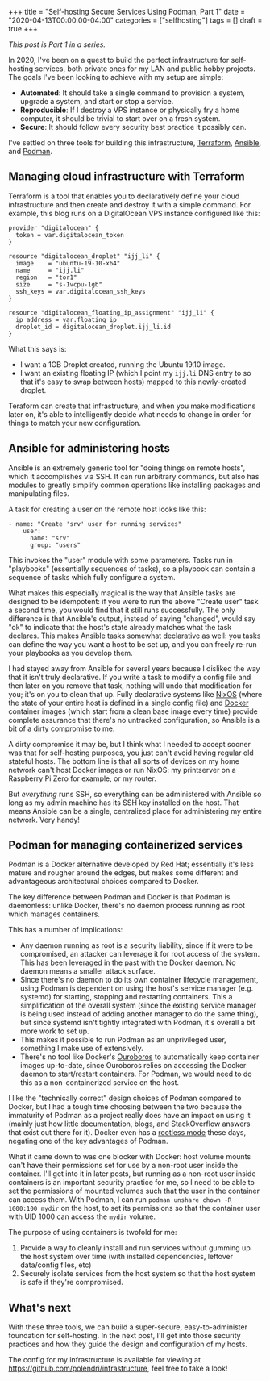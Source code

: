 +++
title = "Self-hosting Secure Services Using Podman, Part 1"
date = "2020-04-13T00:00:00-04:00"
categories = ["selfhosting"]
tags = []
draft = true
+++

_This post is Part 1 in a series._

In 2020, I've been on a quest to build the perfect infrastructure for self-hosting services, both private ones for my
LAN and public hobby projects. The goals I've been looking to achieve with my setup are simple:

- **Automated**: It should take a single command to provision a system, upgrade a system, and start or stop a service.
- **Reproducible**: If I destroy a VPS instance or physically fry a home computer, it should be trivial to start over
  on a fresh system.
- **Secure**: It should follow every security best practice it possibly can.

I've settled on three tools for building this infrastructure, [Terraform](https://www.terraform.io/),
[Ansible](https://www.ansible.com/), and [Podman](https://podman.io/).

## Managing cloud infrastructure with Terraform

Terraform is a tool that enables you to declaratively define your cloud infrastructure and then create and destroy it
with a simple command. For example, this blog runs on a DigitalOcean VPS instance configured like this:

```
provider "digitalocean" {
  token = var.digitalocean_token
}

resource "digitalocean_droplet" "ijj_li" {
  image    = "ubuntu-19-10-x64"
  name     = "ijj.li"
  region   = "tor1"
  size     = "s-1vcpu-1gb"
  ssh_keys = var.digitalocean_ssh_keys
}

resource "digitalocean_floating_ip_assignment" "ijj_li" {
  ip_address = var.floating_ip
  droplet_id = digitalocean_droplet.ijj_li.id
}
```

What this says is:

- I want a 1GB Droplet created, running the Ubuntu 19.10 image.
- I want an existing floating IP (which I point my `ijj.li` DNS entry to so that it's easy to swap between hosts)
  mapped to this newly-created droplet.

Teraform can create that infrastructure, and when you make modifications later on, it's able to intelligently decide
what needs to change in order for things to match your new configuration.

## Ansible for administering hosts

Ansible is an extremely generic tool for "doing things on remote hosts", which it accomplishes via SSH. It can run
arbitrary commands, but also has modules to greatly simplify common operations like installing packages and manipulating
files.

A task for creating a user on the remote host looks like this:

```
- name: "Create 'srv' user for running services"
    user:
      name: "srv"
      group: "users"
```

This invokes the "user" module with some parameters. Tasks run in "playbooks" (essentially sequences of tasks), so a
playbook can contain a sequence of tasks which fully configure a system.

What makes this especially magical is the way that Ansible tasks are designed to be idempotent: if you were to run the
above "Create user" task a second time, you would find that it still runs successfully. The only difference is that
Ansible's output, instead of saying "changed", would say "ok" to indicate that the host's state already matches what
the task declares. This makes Ansible tasks somewhat declarative as well: you tasks can define the way you want a host
to be set up, and you can freely re-run your playbooks as you develop them.

I had stayed away from Ansible for several years because I disliked the way that it isn't truly declarative. If you
write a task to modify a config file and then later on you remove that task, nothing will undo that modification for
you; it's on you to clean that up. Fully declarative systems like [NixOS](https://nixos.org/) (where the state of your
entire host is defined in a single config file) and [Docker](https://www.docker.com/) container images (which start from
a clean base image every time) provide complete assurance that there's no untracked configuration, so Ansible is a bit
of a dirty compromise to me.

A dirty compromise it may be, but I think what I needed to accept sooner was that for self-hosting purposes, you just
can't avoid having regular old stateful hosts. The bottom line is that all sorts of devices on my home network can't
host Docker images or run NixOS: my printserver on a Raspberry Pi Zero for example, or my router.

But _everything_ runs SSH, so everything can be administered with Ansible so long as my admin machine has its SSH key
installed on the host. That means Ansible can be a single, centralized place for administering my entire network.
Very handy!

## Podman for managing containerized services

Podman is a Docker alternative developed by Red Hat; essentially it's less mature and rougher around the edges, but
makes some different and advantageous architectural choices compared to Docker.

The key difference between Podman and Docker is that Podman is daemonless: unlike Docker, there's no daemon process
running as root which manages containers.

This has a number of implications:

- Any daemon running as root is a security liability, since if it were to be compromised, an attacker can leverage it
  for root access of the system. This has been leveraged in the past with the Docker daemon. No daemon means a smaller
  attack surface.
- Since there's no daemon to do its own container lifecycle management, using Podman is dependent on using the host's
  service manager (e.g. systemd) for starting, stopping and restarting containers. This a simplification of the overall
  system (since the existing service manager is being used instead of adding another manager to do the same thing), but
  since systemd isn't tightly integrated with Podman, it's overall a bit more work to set up.
- This makes it possible to run Podman as an unprivileged user, something I make use of extensively.
- There's no tool like Docker's [Ouroboros](https://github.com/pyouroboros/ouroboros) to automatically keep container
  images up-to-date, since Ouroboros relies on accessing the Docker daemon to start/restart containers. For Podman,
  we would need to do this as a non-containerized service on the host.

I like the "technically correct" design choices of Podman compared to Docker, but I had a tough time choosing between
the two because the immaturity of Podman as a project really does have an impact on using it (mainly just how little
documentation, blogs, and StackOverflow answers that exist out there for it). Docker even has a
[rootless mode](https://docs.docker.com/engine/security/rootless/) these days, negating one of the key advantages of
Podman.

What it came down to was one blocker with Docker: host volume mounts can't have their permissions set for use by a
non-root user inside the container. I'll get into it in later posts, but running as a non-root user inside containers is
an important security practice for me, so I need to be able to set the permissions of mounted volumes such that the user
in the container can access them. With Podman, I can run `podman unshare chown -R 1000:100 mydir` on the host, to set
its permissions so that the container user with UID 1000 can access the `mydir` volume.

The purpose of using containers is twofold for me:

1. Provide a way to cleanly install and run services without gumming up the host system over time (with installed
   dependencies, leftover data/config files, etc)
2. Securely isolate services from the host system so that the host system is safe if they're compromised.

## What's next

With these three tools, we can build a super-secure, easy-to-administer foundation for self-hosting. In the next post,
I'll get into those security practices and how they guide the design and configuration of my hosts.

The config for my infrastructure is available for viewing at https://github.com/polendri/infrastructure, feel free to
take a look!
